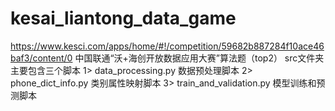 # kesai_liantong_data_game
https://www.kesci.com/apps/home/#!/competition/59682b887284f10ace46baf3/content/0
中国联通“沃+海创开放数据应用大赛”算法题（top2）
src文件夹主要包含三个脚本
1> data_processing.py 数据预处理脚本
2> phone_dict_info.py 类别属性映射脚本
3> train_and_validation.py 模型训练和预测脚本
